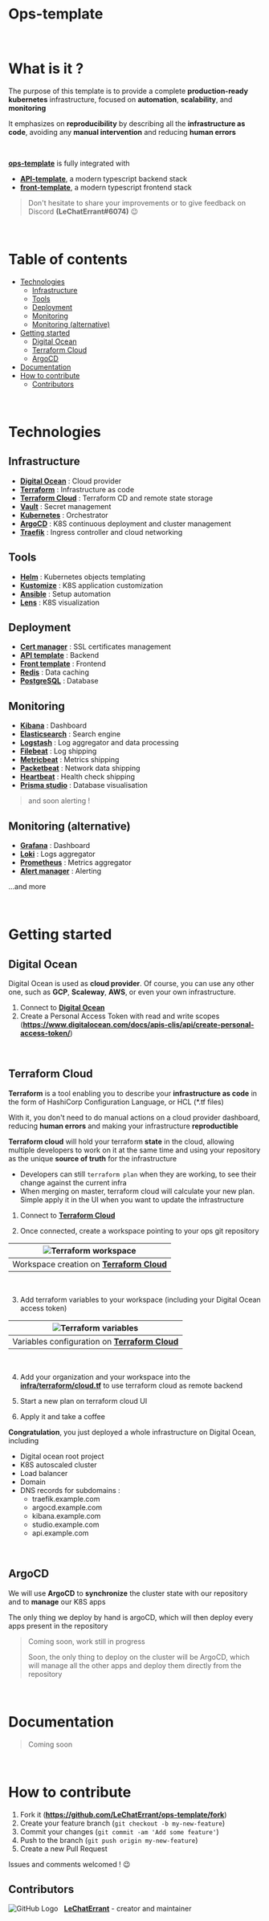 # Ops-template

&nbsp;

# What is it ?

The purpose of this template is to provide a complete **production-ready** **kubernetes** infrastructure, focused on **automation**, **scalability**, and **monitoring**

It emphasizes on **reproducibility** by describing all the **infrastructure as code**, avoiding any **manual intervention** and reducing **human errors**

&nbsp;

**[ops-template](https://github.com/LeChatErrant/ops-template)** is fully integrated with
- **[API-template](https://github.com/LeChatErrant/API-template)**, a modern typescript backend stack
- **[front-template](https://github.com/LeChatErrant/front-template)**, a modern typescript frontend stack

> Don't hesitate to share your improvements or to give feedback on Discord **(LeChatErrant#6074)** :wink:

&nbsp;

<!-- START doctoc generated TOC please keep comment here to allow auto update -->
<!-- DON'T EDIT THIS SECTION, INSTEAD RE-RUN doctoc TO UPDATE -->
# Table of contents

- [Technologies](#technologies)
  - [Infrastructure](#infrastructure)
  - [Tools](#tools)
  - [Deployment](#deployment)
  - [Monitoring](#monitoring)
  - [Monitoring (alternative)](#monitoring-alternative)
- [Getting started](#getting-started)
  - [Digital Ocean](#digital-ocean)
  - [Terraform Cloud](#terraform-cloud)
  - [ArgoCD](#argocd)
- [Documentation](#documentation)
- [How to contribute](#how-to-contribute)
  - [Contributors](#contributors)

<!-- END doctoc generated TOC please keep comment here to allow auto update -->

&nbsp;

# Technologies

## Infrastructure

- **[Digital Ocean](https://www.digitalocean.com/)** : Cloud provider
- **[Terraform](https://www.terraform.io/)** : Infrastructure as code
- **[Terraform Cloud](https://www.terraform.io/cloud)** : Terraform CD and remote state storage
- **[Vault](https://www.vaultproject.io/)** : Secret management
- **[Kubernetes](https://kubernetes.io/)** : Orchestrator
- **[ArgoCD](https://argoproj.github.io/cd/)** : K8S continuous deployment and cluster management
- **[Traefik](https://traefik.io/)** : Ingress controller and cloud networking

## Tools

- **[Helm](https://helm.sh/)** : Kubernetes objects templating
- **[Kustomize](https://kustomize.io/)** : K8S application customization
- **[Ansible](https://www.ansible.com/)** : Setup automation
- **[Lens](https://k8slens.dev/)** : K8S visualization

## Deployment

- **[Cert manager](https://cert-manager.io/)** : SSL certificates management
- **[API template](https://github.com/LeChatErrant/API-template)** : Backend
- **[Front template](https://github.com/LeChatErrant/front-template)** : Frontend
- **[Redis](https://redis.io/)** : Data caching
- **[PostgreSQL](https://www.postgresql.org/)** : Database

## Monitoring

- **[Kibana](https://www.elastic.co/fr/kibana/)** : Dashboard
- **[Elasticsearch](https://www.elastic.co/fr/)** : Search engine
- **[Logstash](https://www.elastic.co/fr/logstash/)** : Log aggregator and data processing
- **[Filebeat](https://www.elastic.co/fr/beats/filebeat)** : Log shipping
- **[Metricbeat](https://www.elastic.co/fr/beats/metricbeat)** : Metrics shipping
- **[Packetbeat](https://www.elastic.co/fr/beats/packetbeat)** : Network data shipping
- **[Heartbeat](https://www.elastic.co/fr/beats/heartbeat)** : Health check shipping
- **[Prisma studio](https://www.prisma.io/studio)** : Database visualisation
> and soon alerting !

## Monitoring (alternative)

- **[Grafana](https://grafana.com/)** : Dashboard
- **[Loki](https://grafana.com/oss/loki/)** : Logs aggregator
- **[Prometheus](https://prometheus.io/)** : Metrics aggregator
- **[Alert manager](https://prometheus.io/docs/alerting/latest/alertmanager/)** : Alerting

...and more

&nbsp;

# Getting started

## Digital Ocean

Digital Ocean is used as **cloud provider**. Of course, you can use any other one, such as **GCP**, **Scaleway**, **AWS**, or even your own infrastructure.

1. Connect to **[Digital Ocean](https://www.digitalocean.com/)**
2. Create a Personal Access Token with read and write scopes (**https://www.digitalocean.com/docs/apis-clis/api/create-personal-access-token/**)

&nbsp;

## Terraform Cloud

**Terraform** is a tool enabling you to describe your **infrastructure as code** in the form of HashiCorp Configuration Language, or HCL (*.tf files)

With it, you don't need to do manual actions on a cloud provider dashboard, reducing **human errors** and making your infrastructure **reproductible**

**Terraform cloud** will hold your terraform **state** in the cloud, allowing multiple developers to work on it at the same time and using your repository as the unique **source of truth** for the infrastructure
- Developers can still `terraform plan` when they are working, to see their change against the current infra
- When merging on master, terraform cloud will calculate your new plan. Simple apply it in the UI when you want to update the infrastructure

1. Connect to **[Terraform Cloud](https://www.terraform.io/cloud)**

2. Once connected, create a workspace pointing to your ops git repository

| ![Terraform workspace](.github/assets/terraform-workspace.png) |
|---|
| Workspace creation on **[Terraform Cloud](https://www.terraform.io/cloud)** |

&nbsp;
&nbsp;

3. Add terraform variables to your workspace (including your Digital Ocean access token)

| ![Terraform variables](.github/assets/terraform-variables.png) |
|---|
| Variables configuration on **[Terraform Cloud](https://www.terraform.io/cloud)** |

&nbsp;
&nbsp;

4. Add your organization and your workspace into the **[infra/terraform/cloud.tf](https://github.com/LeChatErrant/ops-template/blob/master/infra/terraform/cloud.tf)** to use terraform cloud as remote backend

5. Start a new plan on terraform cloud UI

6. Apply it and take a coffee

**Congratulation**, you just deployed a whole infrastructure on Digital Ocean, including
 - Digital ocean root project
 - K8S autoscaled cluster
 - Load balancer
 - Domain
 - DNS records for subdomains :
   - traefik.example.com
   - argocd.example.com
   - kibana.example.com
   - studio.example.com
   - api.example.com

&nbsp;

## ArgoCD

We will use **ArgoCD** to **synchronize** the cluster state with our repository and to **manage** our K8S apps

The only thing we deploy by hand is argoCD, which will then deploy every apps present in the repository

> Coming soon, work still in progress
> 
> Soon, the only thing to deploy on the cluster will be ArgoCD, which will manage all the other apps and deploy them directly from the repository

&nbsp;

# Documentation

> Coming soon

&nbsp;

# How to contribute

1. Fork it (**<https://github.com/LeChatErrant/ops-template/fork>**)
2. Create your feature branch (`git checkout -b my-new-feature`)
3. Commit your changes (`git commit -am 'Add some feature'`)
4. Push to the branch (`git push origin my-new-feature`)
5. Create a new Pull Request

Issues and comments welcomed ! :wink:

## Contributors

![GitHub Logo](https://github.com/LeChatErrant.png?size=30) &nbsp; **[LeChatErrant](https://github.com/LeChatErrant)** - creator and maintainer
